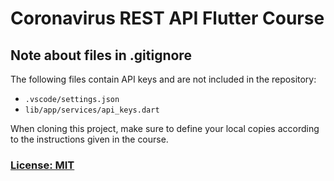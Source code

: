 # Coronavirus REST API Flutter Course


## Note about files in .gitignore

The following files contain API keys and are not included in the repository:

- `.vscode/settings.json`
- `lib/app/services/api_keys.dart`

When cloning this project, make sure to define your local copies according to the instructions given in the course.

### [License: MIT](LICENSE.md)  